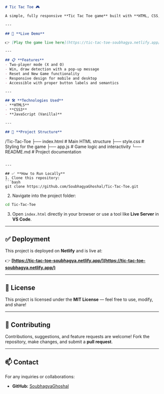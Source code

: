 
```markdown
# Tic Tac Toe 🎮

A simple, fully responsive **Tic Tac Toe game** built with **HTML, CSS, and JavaScript**.

---

## 🚀 **Live Demo**

👉 [Play the game live here](https://tic-tac-toe-soubhagya.netlify.app/)

---

## 📋 **Features**
- Two-player mode (X and O)
- Win, draw detection with a pop-up message
- Reset and New Game functionality
- Responsive design for mobile and desktop
- Accessible with proper button labels and semantics

---

## 🛠️ **Technologies Used**
- **HTML5**
- **CSS3**
- **JavaScript (Vanilla)**

---

## 📂 **Project Structure**
```

/Tic-Tac-Toe
├── index.html       # Main HTML structure
├── style.css        # Styling for the game
├── app.js           # Game logic and interactivity
└── README.md        # Project documentation

````

---

## ✅ **How to Run Locally**
1. Clone this repository:
```bash
git clone https://github.com/SoubhagyaGhoshal/Tic-Tac-Toe.git
````

2. Navigate into the project folder:

```bash
cd Tic-Tac-Toe
```

3. Open `index.html` directly in your browser or use a tool like **Live Server** in **VS Code**.

---

## ✅ **Deployment**

This project is deployed on **Netlify** and is live at:

👉 **[https://tic-tac-toe-soubhagya.netlify.app/](https://tic-tac-toe-soubhagya.netlify.app/)**

---

## 📜 **License**

This project is licensed under the **MIT License** — feel free to use, modify, and share!

---

## 🙌 **Contributing**

Contributions, suggestions, and feature requests are welcome!
Fork the repository, make changes, and submit a **pull request**.

---

## 📫 **Contact**

For any inquiries or collaborations:

* **GitHub:** [SoubhagyaGhoshal](https://github.com/SoubhagyaGhoshal)

```

